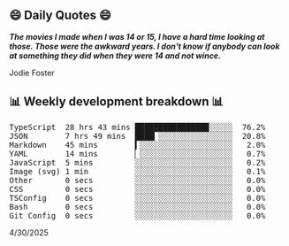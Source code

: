 ## 😄 Daily Quotes 😄

_**The movies I made when I was 14 or 15, I have a hard time looking at those. Those were the awkward years. I don't know if anybody can look at something they did when they were 14 and not wince.**_

Jodie Foster



## 📊 Weekly development breakdown 📊

<pre>TypeScript  28 hrs 43 mins ███████████████▉░░░░░  76.2%
JSON        7 hrs 49 mins  ████▎░░░░░░░░░░░░░░░░  20.8%
Markdown    45 mins        ▍░░░░░░░░░░░░░░░░░░░░   2.0%
YAML        14 mins        ▏░░░░░░░░░░░░░░░░░░░░   0.7%
JavaScript  5 mins         ░░░░░░░░░░░░░░░░░░░░░   0.2%
Image (svg) 1 min          ░░░░░░░░░░░░░░░░░░░░░   0.1%
Other       0 secs         ░░░░░░░░░░░░░░░░░░░░░   0.0%
CSS         0 secs         ░░░░░░░░░░░░░░░░░░░░░   0.0%
TSConfig    0 secs         ░░░░░░░░░░░░░░░░░░░░░   0.0%
Bash        0 secs         ░░░░░░░░░░░░░░░░░░░░░   0.0%
Git Config  0 secs         ░░░░░░░░░░░░░░░░░░░░░   0.0%</pre>

4/30/2025
